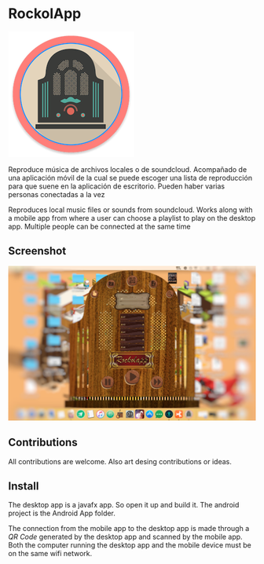 # RockolApp

![icono](Rockolapp_md.png)

Reproduce música de archivos locales o de soundcloud. Acompañado de una aplicación móvil de la cual se puede escoger una lista de reproducción para que suene en la aplicación de escritorio. Pueden haber varias personas conectadas a la vez

Reproduces local music files or sounds from soundcloud. Works along with a mobile app from where a user can choose a playlist to play on the desktop app. Multiple people can be connected at the same time

## Screenshot

![pantallazo](screenshot.png)

## Contributions
All contributions are welcome. Also art desing contributions or ideas.

## Install
The desktop app is a javafx app. So open it up and build it.
The android project is the Android App folder.

The connection from the mobile app to the desktop app is made through a *QR Code* generated by the desktop app and scanned by the mobile app. Both the computer running the desktop app and the mobile device must be on the same wifi network.